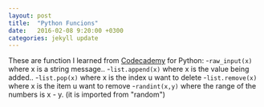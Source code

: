```yaml
---
layout: post
title:  "Python Funcions"
date:   2016-02-08 9:20:00 +0300
categories: jekyll update
---
```


These are function I learned from [Codecademy][code-cademy] for Python:
-```raw_input(x)``` where x is a string message..
-```list.append(x)``` where x is the value being added..
-```list.pop(x)``` where x is the index u want to delete
-```list.remove(x)``` where x is the item u want to remove
-```randint(x,y)``` where  the range of the numbers is x - y. (it is imported from "random")



[code-cademy]: https://www.codecademy.com

